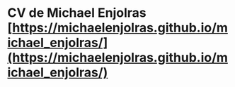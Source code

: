 # CV de Michael Enjolras [https://michaelenjolras.github.io/michael_enjolras/](https://michaelenjolras.github.io/michael_enjolras/)